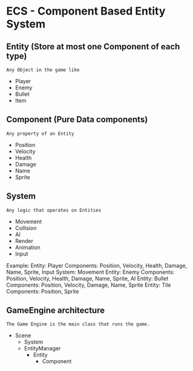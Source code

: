 # ECS - Component Based Entity System

## Entity (Store at most one Component of each type)
    Any Object in the game like 
- Player
- Enemy
- Bullet
- Item

## Component (Pure Data components)
    Any property of an Entity
- Position
- Velocity
- Health
- Damage
- Name
- Sprite

## System
    Any logic that operates on Entities
- Movement
- Collision
- AI
- Render
- Animation
- Input

Example:
Entity: Player
    Components: Position, Velocity, Health, Damage, Name, Sprite, Input
    System: Movement
Entity: Enemy
    Components: Position, Velocity, Health, Damage, Name, Sprite, AI
Entity: Bullet
    Components: Position, Velocity, Damage, Name, Sprite
Entity: Tile
    Components: Position, Sprite


## GameEngine architecture
    The Game Engine is the main class that runs the game.
- Scene
    - System
    - EntityManager
        - Entity
            - Component 
